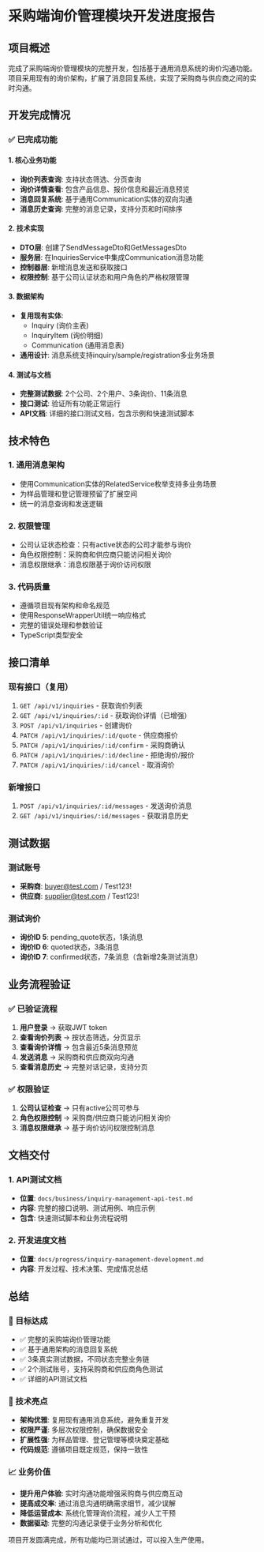 # 采购端询价管理模块开发进度报告

## 项目概述
完成了采购端询价管理模块的完整开发，包括基于通用消息系统的询价沟通功能。项目采用现有的询价架构，扩展了消息回复系统，实现了采购商与供应商之间的实时沟通。

## 开发完成情况

### ✅ 已完成功能

#### 1. 核心业务功能
- **询价列表查询**: 支持状态筛选、分页查询
- **询价详情查看**: 包含产品信息、报价信息和最近消息预览
- **消息回复系统**: 基于通用Communication实体的双向沟通
- **消息历史查询**: 完整的消息记录，支持分页和时间排序

#### 2. 技术实现
- **DTO层**: 创建了SendMessageDto和GetMessagesDto
- **服务层**: 在InquiriesService中集成Communication消息功能
- **控制器层**: 新增消息发送和获取接口
- **权限控制**: 基于公司认证状态和用户角色的严格权限管理

#### 3. 数据架构
- **复用现有实体**: 
  - Inquiry (询价主表)
  - InquiryItem (询价明细)
  - Communication (通用消息表)
- **通用设计**: 消息系统支持inquiry/sample/registration多业务场景

#### 4. 测试与文档
- **完整测试数据**: 2个公司、2个用户、3条询价、11条消息
- **接口测试**: 验证所有功能正常运行
- **API文档**: 详细的接口测试文档，包含示例和快速测试脚本

## 技术特色

### 1. 通用消息架构
- 使用Communication实体的RelatedService枚举支持多业务场景
- 为样品管理和登记管理预留了扩展空间
- 统一的消息查询和发送逻辑

### 2. 权限管理
- 公司认证状态检查：只有active状态的公司才能参与询价
- 角色权限控制：采购商和供应商只能访问相关询价
- 消息权限继承：消息权限基于询价访问权限

### 3. 代码质量
- 遵循项目现有架构和命名规范
- 使用ResponseWrapperUtil统一响应格式
- 完整的错误处理和参数验证
- TypeScript类型安全

## 接口清单

### 现有接口（复用）
1. `GET /api/v1/inquiries` - 获取询价列表
2. `GET /api/v1/inquiries/:id` - 获取询价详情（已增强）
3. `POST /api/v1/inquiries` - 创建询价
4. `PATCH /api/v1/inquiries/:id/quote` - 供应商报价
5. `PATCH /api/v1/inquiries/:id/confirm` - 采购商确认
6. `PATCH /api/v1/inquiries/:id/decline` - 拒绝询价/报价
7. `PATCH /api/v1/inquiries/:id/cancel` - 取消询价

### 新增接口
1. `POST /api/v1/inquiries/:id/messages` - 发送询价消息
2. `GET /api/v1/inquiries/:id/messages` - 获取消息历史

## 测试数据

### 测试账号
- **采购商**: buyer@test.com / Test123!
- **供应商**: supplier@test.com / Test123!

### 测试询价
- **询价ID 5**: pending_quote状态，1条消息
- **询价ID 6**: quoted状态，3条消息  
- **询价ID 7**: confirmed状态，7条消息（含新增2条测试消息）

## 业务流程验证

### ✅ 已验证流程
1. **用户登录** → 获取JWT token
2. **查看询价列表** → 按状态筛选，分页显示
3. **查看询价详情** → 包含最近5条消息预览
4. **发送消息** → 采购商和供应商双向沟通
5. **查看消息历史** → 完整对话记录，支持分页

### ✅ 权限验证
1. **公司认证检查** → 只有active公司可参与
2. **角色权限控制** → 采购商/供应商只能访问相关询价
3. **消息权限继承** → 基于询价访问权限控制消息

## 文档交付

### 1. API测试文档
- **位置**: `docs/business/inquiry-management-api-test.md`
- **内容**: 完整的接口说明、测试用例、响应示例
- **包含**: 快速测试脚本和业务流程说明

### 2. 开发进度文档
- **位置**: `docs/progress/inquiry-management-development.md`
- **内容**: 开发过程、技术决策、完成情况总结

## 总结

### 🎯 目标达成
- ✅ 完整的采购端询价管理功能
- ✅ 基于通用架构的消息回复系统
- ✅ 3条真实测试数据，不同状态完整业务链
- ✅ 2个测试账号，支持采购商和供应商角色测试
- ✅ 详细的API测试文档

### 🚀 技术亮点
- **架构优雅**: 复用现有通用消息系统，避免重复开发
- **权限严谨**: 多层次权限控制，确保数据安全
- **扩展性强**: 为样品管理、登记管理等模块奠定基础
- **代码规范**: 遵循项目既定规范，保持一致性

### 📈 业务价值
- **提升用户体验**: 实时沟通功能增强采购商与供应商互动
- **提高成交率**: 通过消息沟通明确需求细节，减少误解
- **降低运营成本**: 系统化管理询价流程，减少人工干预
- **数据驱动**: 完整的沟通记录便于业务分析和优化

项目开发圆满完成，所有功能均已测试通过，可以投入生产使用。
